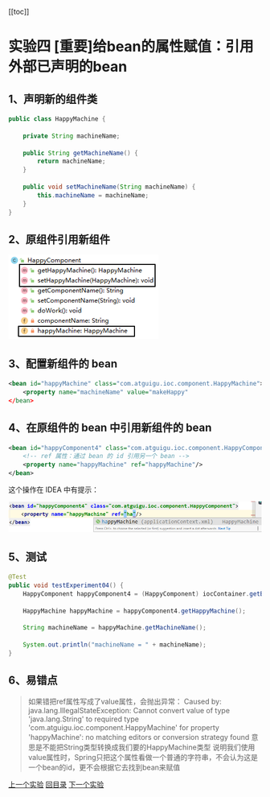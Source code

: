 [[toc]]



# 实验四 [重要]给bean的属性赋值：引用外部已声明的bean



## 1、声明新的组件类

```java
public class HappyMachine {
    
    private String machineName;
    
    public String getMachineName() {
        return machineName;
    }
    
    public void setMachineName(String machineName) {
        this.machineName = machineName;
    }
}
```



## 2、原组件引用新组件

![images](../images/img009.png)



## 3、配置新组件的 bean

```xml
<bean id="happyMachine" class="com.atguigu.ioc.component.HappyMachine">
    <property name="machineName" value="makeHappy"
</bean>
```



## 4、在原组件的 bean 中引用新组件的 bean

```xml
<bean id="happyComponent4" class="com.atguigu.ioc.component.HappyComponent">
    <!-- ref 属性：通过 bean 的 id 引用另一个 bean -->
    <property name="happyMachine" ref="happyMachine"/>
</bean>
```



这个操作在 IDEA 中有提示：

![images](../images/img010.png)



## 5、测试

```java
@Test
public void testExperiment04() {
    HappyComponent happyComponent4 = (HappyComponent) iocContainer.getBean("happyComponent4");
    
    HappyMachine happyMachine = happyComponent4.getHappyMachine();
    
    String machineName = happyMachine.getMachineName();
    
    System.out.println("machineName = " + machineName);
}
```



## 6、易错点

> 如果错把ref属性写成了value属性，会抛出异常：
> Caused by: java.lang.IllegalStateException: Cannot convert value of type 'java.lang.String' to required type 'com.atguigu.ioc.component.HappyMachine' for property 'happyMachine': no matching editors or conversion strategy found
> 意思是不能把String类型转换成我们要的HappyMachine类型
> 说明我们使用value属性时，Spring只把这个属性看做一个普通的字符串，不会认为这是一个bean的id，更不会根据它去找到bean来赋值



[上一个实验](experiment03.html) [回目录](../verse03.html) [下一个实验](experiment05.html)